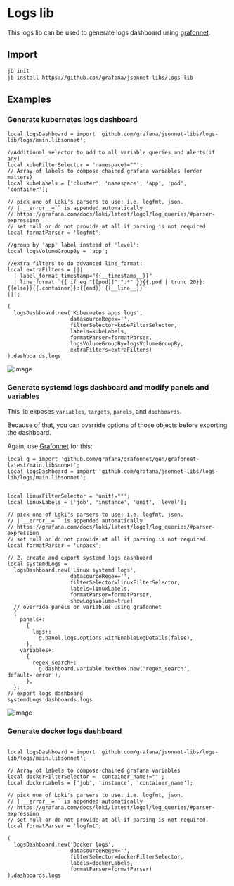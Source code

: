 # Logs lib

This logs lib can be used to generate logs dashboard using [grafonnet](https://github.com/grafana/grafonnet).

## Import

```sh
jb init
jb install https://github.com/grafana/jsonnet-libs/logs-lib
```

## Examples

### Generate kubernetes logs dashboard

```jsonnet
local logsDashboard = import 'github.com/grafana/jsonnet-libs/logs-lib/logs/main.libsonnet';

//Additional selector to add to all variable queries and alerts(if any)
local kubeFilterSelector = 'namespace!=""';
// Array of labels to compose chained grafana variables (order matters)
local kubeLabels = ['cluster', 'namespace', 'app', 'pod', 'container'];

// pick one of Loki's parsers to use: i.e. logfmt, json.
// | __error__=`` is appended automatically
// https://grafana.com/docs/loki/latest/logql/log_queries/#parser-expression
// set null or do not provide at all if parsing is not required.
local formatParser = 'logfmt';

//group by 'app' label instead of 'level':
local logsVolumeGroupBy = 'app';

//extra filters to do advanced line_format:
local extraFilters = |||
  | label_format timestamp="{{__timestamp__}}"
  | line_format `{{ if eq "[[pod]]" ".*" }}{{.pod | trunc 20}}:{{else}}{{.container}}:{{end}} {{__line__}}`
|||;

(
  logsDashboard.new('Kubernetes apps logs',
                    datasourceRegex='',
                    filterSelector=kubeFilterSelector,
                    labels=kubeLabels,
                    formatParser=formatParser,
                    logsVolumeGroupBy=logsVolumeGroupBy,
                    extraFilters=extraFilters)
).dashboards.logs
```

![image](https://github.com/grafana/jsonnet-libs/assets/14870891/7b246cc9-5de1-42f5-b3cd-bb9f89302405)

### Generate systemd logs dashboard and modify panels and variables

This lib exposes `variables`, `targets`, `panels`, and `dashboards`.

Because of that, you can override options of those objects before exporting the dashboard.

Again, use [Grafonnet](https://grafana.github.io/grafonnet/API/panel/index.html) for this:

```jsonnet
local g = import 'github.com/grafana/grafonnet/gen/grafonnet-latest/main.libsonnet';
local logsDashboard = import 'github.com/grafana/jsonnet-libs/logs-lib/logs/main.libsonnet';


local linuxFilterSelector = 'unit!=""';
local linuxLabels = ['job', 'instance', 'unit', 'level'];

// pick one of Loki's parsers to use: i.e. logfmt, json.
// | __error__=`` is appended automatically
// https://grafana.com/docs/loki/latest/logql/log_queries/#parser-expression
// set null or do not provide at all if parsing is not required.
local formatParser = 'unpack';

// 2. create and export systemd logs dashboard
local systemdLogs =
  logsDashboard.new('Linux systemd logs',
                    datasourceRegex='',
                    filterSelector=linuxFilterSelector,
                    labels=linuxLabels,
                    formatParser=formatParser,
                    showLogsVolume=true)
  // override panels or variables using grafonnet
  {
    panels+:
      {
        logs+:
          g.panel.logs.options.withEnableLogDetails(false),
      },
    variables+:
      {
        regex_search+:
          g.dashboard.variable.textbox.new('regex_search', default='error'),
      },
  };
// export logs dashboard
systemdLogs.dashboards.logs

```

![image](https://github.com/grafana/jsonnet-libs/assets/14870891/5e6313fd-9135-446a-b7bf-cf124b436970)

### Generate docker logs dashboard

```jsonnet

local logsDashboard = import 'github.com/grafana/jsonnet-libs/logs-lib/logs/main.libsonnet';

// Array of labels to compose chained grafana variables
local dockerFilterSelector = 'container_name!=""';
local dockerLabels = ['job', 'instance', 'container_name'];

// pick one of Loki's parsers to use: i.e. logfmt, json.
// | __error__=`` is appended automatically
// https://grafana.com/docs/loki/latest/logql/log_queries/#parser-expression
// set null or do not provide at all if parsing is not required.
local formatParser = 'logfmt';

(
  logsDashboard.new('Docker logs',
                    datasourceRegex='',
                    filterSelector=dockerFilterSelector,
                    labels=dockerLabels,
                    formatParser=formatParser)
).dashboards.logs

```
